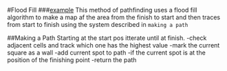 #Flood Fill
###[example](https://jsbin.com/zegisi/edit?output)
This method of pathfinding uses a flood fill algorithm to make a map af the area from the finish to start and then traces from start to finish using the system described in `making a path`

##Making a Path
Starting at the start pos itterate until at finish.
  -check adjacent cells and track which one has the highest value
  -mark the current square as a wall
  -add current spot to path
  -if the current spot is at the position of the finishing point
    -return the path
